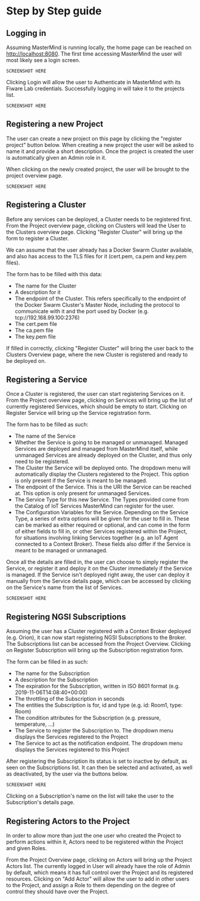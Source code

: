 # Step by Step guide

## Logging in

Assuming MasterMind is running locally, the home page can be reached on
<http://localhost:8080>. The first time accessing MasterMind the user will most
likely see a login screen.

```shell
SCREENSHOT HERE
```

Clicking Login will allow the user to Authenticate in MasterMind with its Fiware
Lab credentials. Successfully logging in will take it to the projects list.

```shell
SCREENSHOT HERE
```

## Registering a new Project

The user can create a new project on this page by clicking the "register
project" button below. When creating a new project the user will be asked to
name it and provide a short description. Once the project is created the user is
automatically given an Admin role in it.

When clicking on the newly created project, the user will be brought to the
project overview page.

```shell
SCREENSHOT HERE
```

## Registering a Cluster

Before any services can be deployed, a Cluster needs to be registered first.
From the Project overview page, clicking on Clusters will lead the User to the
Clusters overview page. Clicking "Register Cluster" will bring up the form to
register a Cluster.

We can assume that the user already has a Docker Swarm Cluster available, and
also has access to the TLS files for it (cert.pem, ca.pem and key.pem files).

The form has to be filled with this data:

- The name for the Cluster
- A description for it
- The endpoint of the Cluster. This refers specifically to the endpoint of the
  Docker Swarm Cluster's Master Node, including the protocol to communicate with
  it and the port used by Docker (e.g. tcp://192.168.99.100:2376)
- The cert.pem file
- The ca.pem file
- The key.pem file

If filled in correctly, clicking "Register Cluster" will bring the user back to
the Clusters Overview page, where the new Cluster is registered and ready to be
deployed on.

## Registering a Service

Once a Cluster is registered, the user can start registering Services on it.
From the Project overview page, clicking on Services will bring up the list of
currently registered Services, which should be empty to start. Clicking on
Register Service will bring up the Service registration form.

The form has to be filled as such:

- The name of the Service
- Whether the Service is going to be managed or unmanaged. Managed Services are
  deployed and managed from MasterMind itself, while unmanaged Services are
  already deployed on the Cluster, and thus only need to be registered.
- The Cluster the Service will be deployed onto. The dropdown menu will
  automatically display the Clusters registered to the Project. This option is
  only present if the Service is meant to be managed.
- The endpoint of the Service. This is the URI the Service can be reached at.
  This option is only present for unmanaged Services.
- The Service Type for this new Service. The Types provided come from the
  Catalog of IoT Services MasterMind can register for the user.
- The Configuration Variables for the Service. Depending on the Service Type,
  a series of extra options will be given for the user to fill in. These can be
  marked as either required or optional, and can come in the form of either
  fields to fill in, or other Services registered within the Project, for
  situations involving linking Services together (e.g. an IoT Agent connected
  to a Context Broker). These fields also differ if the Service is meant to
  be managed or unmanaged.

Once all the details are filled in, the user can choose to simply register the
Service, or register it and deploy it on the Cluster immediately if the Service
is managed. If the Service isn't deployed right away, the user can deploy it
manually from the Service details page, which can be accessed by clicking on the
Service's name from the list of Services.

```shell
SCREENSHOT HERE
```

## Registering NGSI Subscriptions

Assuming the user has a Cluster registered with a Context Broker deployed
(e.g. Orion), it can now start registering NGSI Subscriptions to the Broker.
The Subscriptions list can be accessed from the Project Overview. Clicking on
Register Subscription will bring up the Subscription registration form.

The form can be filled in as such:

- The name for the Subscription
- A description for the Subscription
- The expiration for the Subscription, written in ISO 8601 format
  (e.g. 2019-11-06T14:08:40+00:00)
- The throttling of the Subscription in seconds
- The entities the Subscription is for, id and type (e.g. id: Room1, type: Room)
- The condition attributes for the Subscription (e.g. pressure,
  temperature, ...)
- The Service to register the Subscription to. The dropdown menu displays
  the Services registered to the Project
- The Service to act as the notification endpoint. The dropdown menu displays
  the Services registered to this Project

After registering the Subscription its status is set to inactive by default, as
seen on the Subscriptions list. It can then be selected and activated, as well
as deactivated, by the user via the buttons below.

```shell
SCREENSHOT HERE
```

Clicking on a Subscription's name on the list will take the user to the
Subscription's details page.

## Registering Actors to the Project

In order to allow more than just the one user who created the Project to perform
actions within it, Actors need to be registered within the Project and given
Roles.

From the Project Overview page, clicking on Actors will bring up the Project
Actors list. The currently logged in User will already have the role of Admin
by default, which means it has full control over the Project and its registered
resources. Clicking on "Add Actor" will allow the user to add in other users to
the Project, and assign a Role to them depending on the degree of control they
should have over the Project.
